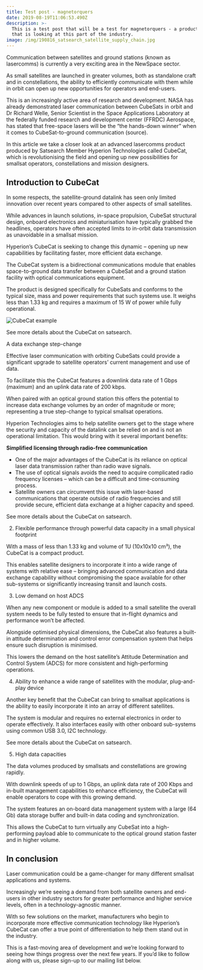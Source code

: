 ```yaml
---
title: Test post - magnetorquers
date: 2019-08-19T11:06:53.490Z
description: >-
  This is a test post that will be a test for magnetorquers - a product overview
  that is looking at this part of the industry.
image: /img/190816_satsearch_satellite_supply_chain.jpg
---
```

Communication between satellites and ground stations (known as lasercomms) is currently a very exciting area in the NewSpace sector.

As small satellites are launched in greater volumes, both as standalone craft and in constellations, the ability to efficiently communicate with them while in orbit can open up new opportunities for operators and end-users.

This is an increasingly active area of research and development. NASA has already demonstrated laser communication between CubeSats in orbit and Dr Richard Welle, Senior Scientist in the Space Applications Laboratory at the federally funded research and development center (FFRDC) Aerospace, has stated that free-space lasers will be the “the hands-down winner” when it comes to CubeSat-to-ground communication (source).

In this article we take a closer look at an advanced lasercomms product produced by Satsearch Member Hyperion Technologies called CubeCat, which is revolutionising the field and opening up new possibilities for smallsat operators, constellations and mission designers.

## Introduction to CubeCat

In some respects, the satellite-ground datalink has seen only limited innovation over recent years compared to other aspects of small satellites.

While advances in launch solutions, in-space propulsion, CubeSat structural design, onboard electronics and miniaturisation have typically grabbed the headlines, operators have often accepted limits to in-orbit data transmission as unavoidable in a smallsat mission.

Hyperion’s CubeCat is seeking to change this dynamic – opening up new capabilities by facilitating faster, more efficient data exchange.

The CubeCat system is a bidirectional communications module that enables space-to-ground data transfer between a CubeSat and a ground station facility with optical communications equipment.

The product is designed specifically for CubeSats and conforms to the typical size, mass and power requirements that such systems use. It weighs less than 1.33 kg and requires a maximum of 15 W of power while fully operational.

![CubeCat example](/img/date_satsearch_hyperion_technologies_cubecat_2.jpg "An image of the CubeCat")

See more details about the CubeCat on satsearch.

A data exchange step-change

Effective laser communication with orbiting CubeSats could provide a significant upgrade to satellite operators’ current management and use of data.

To facilitate this the CubeCat features a downlink data rate of 1 Gbps (maximum) and an uplink data rate of 200 kbps.

When paired with an optical ground station this offers the potential to increase data exchange volumes by an order of magnitude or more; representing a true step-change to typical smallsat operations.

Hyperion Technologies aims to help satellite owners get to the stage where the security and capacity of the datalink can be relied on and is not an operational limitation. This would bring with it several important benefits:

**Simplified licensing through radio-free communication**

* One of the major advantages of the CubeCat is its reliance on optical laser data transmission rather than radio wave signals.
* The use of optical signals avoids the need to acquire complicated radio frequency licenses – which can be a difficult and time-consuming process.
* Satellite owners can circumvent this issue with laser-based communications that operate outside of radio frequencies and still provide secure, efficient data exchange at a higher capacity and speed.



 

See more details about the CubeCat on satsearch.



2. Flexible performance through powerful data capacity in a small physical footprint



With a mass of less than 1.33 kg and volume of 1U (10x10x10 cm³), the CubeCat is a compact product.



This enables satellite designers to incorporate it into a wide range of systems with relative ease – bringing advanced communication and data exchange capability without compromising the space available for other sub-systems or significantly increasing transit and launch costs.



3. Low demand on host ADCS



When any new component or module is added to a small satellite the overall system needs to be fully tested to ensure that in-flight dynamics and performance won’t be affected.



Alongside optimised physical dimensions, the CubeCat also features a built-in attitude determination and control error compensation system that helps ensure such disruption is minimised.



This lowers the demand on the host satellite’s Attitude Determination and Control System (ADCS) for more consistent and high-performing operations.



4. Ability to enhance a wide range of satellites with the modular, plug-and-play device



Another key benefit that the CubeCat can bring to smallsat applications is the ability to easily incorporate it into an array of different satellites.



The system is modular and requires no external electronics in order to operate effectively. It also interfaces easily with other onboard sub-systems using common USB 3.0, I2C technology.



 

See more details about the CubeCat on satsearch.



5. High data capacities

The data volumes produced by smallsats and constellations are growing rapidly.

With downlink speeds of up to 1 Gbps, an uplink data rate of 200 Kbps and in-built management capabilities to enhance efficiency, the CubeCat will enable operators to cope with this growing demand.

The system features an on-board data management system with a large (64 Gb) data storage buffer and built-in data coding and synchronization.

This allows the CubeCat to turn virtually any CubeSat into a high-performing payload able to communicate to the optical ground station faster and in higher volume.

## In conclusion

Laser communication could be a game-changer for many different smallsat applications and systems.

Increasingly we’re seeing a demand from both satellite owners and end-users in other industry sectors for greater performance and higher service levels, often in a technology-agnostic manner.

With so few solutions on the market, manufacturers who begin to incorporate more effective communication technology like Hyperion’s CubeCat can offer a true point of differentiation to help them stand out in the industry.

This is a fast-moving area of development and we’re looking forward to seeing how things progress over the next few years. If you’d like to follow along with us, please sign-up to our mailing list below.
